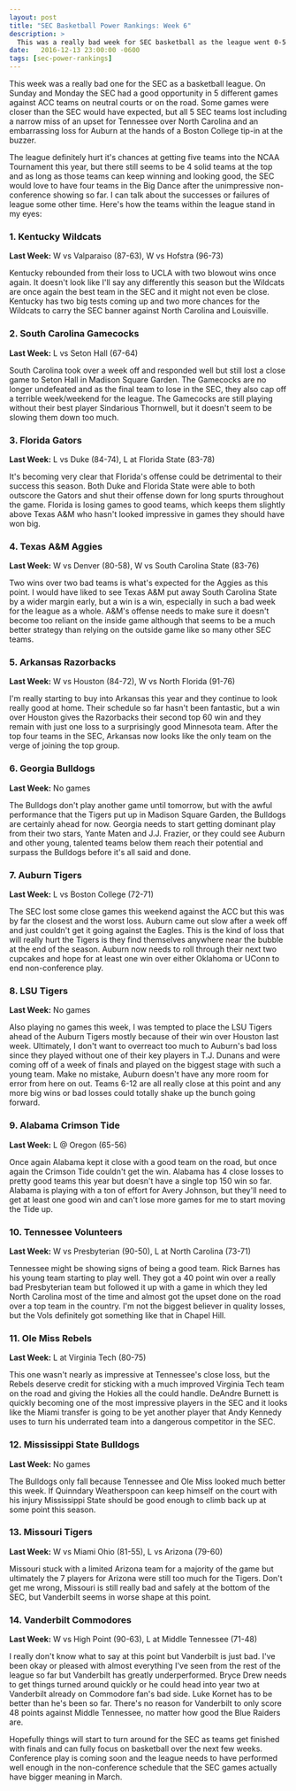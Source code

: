 ```yaml
---
layout: post
title: "SEC Basketball Power Rankings: Week 6"
description: >
  This was a really bad week for SEC basketball as the league went 0-5 against the ACC over the weekend.
date:   2016-12-13 23:00:00 -0600
tags: [sec-power-rankings]
---
```

This week was a really bad one for the SEC as a basketball league. On Sunday and Monday the SEC had a good opportunity in 5 different games against ACC teams on neutral courts or on the road. Some games were closer than the SEC would have expected, but all 5 SEC teams lost including a narrow miss of an upset for Tennessee over North Carolina and an embarrassing loss for Auburn at the hands of a Boston College tip-in at the buzzer.

The league definitely hurt it's chances at getting five teams into the NCAA Tournament this year, but there still seems to be 4 solid teams at the top and as long as those teams can keep winning and looking good, the SEC would love to have four teams in the Big Dance after the unimpressive non-conference showing so far. I can talk about the successes or failures of league some other time. Here's how the teams within the league stand in my eyes:

### 1. Kentucky Wildcats
**Last Week:** W vs Valparaiso (87-63), W vs Hofstra (96-73)

Kentucky rebounded from their loss to UCLA with two blowout wins once again. It doesn't look like I'll say any differently this season but the Wildcats are once again the best team in the SEC and it might not even be close. Kentucky has two big tests coming up and two more chances for the Wildcats to carry the SEC banner against North Carolina and Louisville.

### 2. South Carolina Gamecocks
**Last Week:** L vs Seton Hall (67-64)

South Carolina took over a week off and responded well but still lost a close game to Seton Hall in Madison Square Garden. The Gamecocks are no longer undefeated and as the final team to lose in the SEC, they also cap off a terrible week/weekend for the league. The Gamecocks are still playing without their best player Sindarious Thornwell, but it doesn't seem to be slowing them down too much.

### 3. Florida Gators
**Last Week:** L vs Duke (84-74), L at Florida State (83-78)

It's becoming very clear that Florida's offense could be detrimental to their success this season. Both Duke and Florida State were able to both outscore the Gators and shut their offense down for long spurts throughout the game. Florida is losing games to good teams, which keeps them slightly above Texas A&M who hasn't looked impressive in games they should have won big.

### 4. Texas A&M Aggies
**Last Week:** W vs Denver (80-58), W vs South Carolina State (83-76)

Two wins over two bad teams is what's expected for the Aggies as this point. I would have liked to see Texas A&M put away South Carolina State by a wider margin early, but a win is a win, especially in such a bad week for the league as a whole. A&M's offense needs to make sure it doesn't become too reliant on the inside game although that seems to be a much better strategy than relying on the outside game like so many other SEC teams.

### 5. Arkansas Razorbacks
**Last Week:** W vs Houston (84-72), W vs North Florida (91-76)

I'm really starting to buy into Arkansas this year and they continue to look really good at home. Their schedule so far hasn't been fantastic, but a win over Houston gives the Razorbacks their second top 60 win and they remain with just one loss to a surprisingly good Minnesota team. After the top four teams in the SEC, Arkansas now looks like the only team on the verge of joining the top group.

### 6. Georgia Bulldogs
**Last Week:** No games

The Bulldogs don't play another game until tomorrow, but with the awful performance that the Tigers put up in Madison Square Garden, the Bulldogs are certainly ahead for now. Georgia needs to start getting dominant play from their two stars, Yante Maten and J.J. Frazier, or they could see Auburn and other young, talented teams below them reach their potential and surpass the Bulldogs before it's all said and done.

### 7. Auburn Tigers
**Last Week:** L vs Boston College (72-71)

The SEC lost some close games this weekend against the ACC but this was by far the closest and the worst loss. Auburn came out slow after a week off and just couldn't get it going against the Eagles. This is the kind of loss that will really hurt the Tigers is they find themselves anywhere near the bubble at the end of the season. Auburn now needs to roll through their next two cupcakes and hope for at least one win over either Oklahoma or UConn to end non-conference play.

### 8. LSU Tigers
**Last Week:** No games

Also playing no games this week, I was tempted to place the LSU Tigers ahead of the Auburn Tigers mostly because of their win over Houston last week. Ultimately, I don't want to overreact too much to Auburn's bad loss since they played without one of their key players in T.J. Dunans and were coming off of a week of finals and played on the biggest stage with such a young team. Make no mistake, Auburn doesn't have any more room for error from here on out. Teams 6-12 are all really close at this point and any more big wins or bad losses could totally shake up the bunch going forward.

### 9. Alabama Crimson Tide
**Last Week:** L @ Oregon (65-56)

Once again Alabama kept it close with a good team on the road, but once again the Crimson Tide couldn't get the win. Alabama has 4 close losses to pretty good teams this year but doesn't have a single top 150 win so far. Alabama is playing with a ton of effort for Avery Johnson, but they'll need to get at least one good win and can't lose more games for me to start moving the Tide up.

### 10. Tennessee Volunteers
**Last Week:** W vs Presbyterian (90-50), L at North Carolina (73-71)

Tennessee might be showing signs of being a good team. Rick Barnes has his young team starting to play well. They got a 40 point win over a really bad Presbyterian team but followed it up with a game in which they led North Carolina most of the time and almost got the upset done on the road over a top team in the country. I'm not the biggest believer in quality losses, but the Vols definitely got something like that in Chapel Hill.

### 11. Ole Miss Rebels
**Last Week:** L at Virginia Tech (80-75)

This one wasn't nearly as impressive at Tennessee's close loss, but the Rebels deserve credit for sticking with a much improved Virginia Tech team on the road and giving the Hokies all the could handle. DeAndre Burnett is quickly becoming one of the most impressive players in the SEC and it looks like the Miami transfer is going to be yet another player that Andy Kennedy uses to turn his underrated team into a dangerous competitor in the SEC.

### 12. Mississippi State Bulldogs
**Last Week:** No games

The Bulldogs only fall because Tennessee and Ole Miss looked much better this week. If Quinndary Weatherspoon can keep himself on the court with his injury Mississippi State should be good enough to climb back up at some point this season.

### 13. Missouri Tigers
**Last Week:** W vs Miami Ohio (81-55), L vs Arizona (79-60)

Missouri stuck with a limited Arizona team for a majority of the game but ultimately the 7 players for Arizona were still too much for the Tigers. Don't get me wrong, Missouri is still really bad and safely at the bottom of the SEC, but Vanderbilt seems in worse shape at this point.

### 14. Vanderbilt Commodores
**Last Week:** W vs High Point (90-63), L at Middle Tennessee (71-48)

I really don't know what to say at this point but Vanderbilt is just bad. I've been okay or pleased with almost everything I've seen from the rest of the league so far but Vanderbilt has greatly underperformed. Bryce Drew needs to get things turned around quickly or he could head into year two at Vanderbilt already on Commodore fan's bad side. Luke Kornet has to be better than he's been so far. There's no reason for Vanderbilt to only score 48 points against Middle Tennessee, no matter how good the Blue Raiders are.

Hopefully things will start to turn around for the SEC as teams get finished with finals and can fully focus on basketball over the next few weeks. Conference play is coming soon and the league needs to have performed well enough in the non-conference schedule that the SEC games actually have bigger meaning in March.
